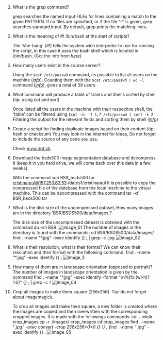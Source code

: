 1. What is the grep command?

	grep  searches  the named input FILEs for lines containing a match to the given PATTERN.  If no files are specified, or if the file “-” is given, grep
       	searches standard input.  By default, grep prints the matching lines.

2. What is the meaning of #! /bin/bash at the start of scripts?

	The 'she-bang' (#!) tells the system wich interpreter to use for running the script, in this case it uses the bash shell
        which is located in /bin/bash. (Got the info from [*here*](https://stackoverflow.com/questions/8967902/why-do-you-need-to-put-bin-bash-at-the-beginning-of-a-script-file))

3. How many users exist in the course server?

	Using the ``$cat /etc/passwd`` command, its possible to list all users on the machine ([*info*](https://askubuntu.com/questions/410244/a-command-to-list-all-users-and-how-to-add-delete-modify-users)).
	Counting them with the ``$cat /etc/passwd | wc -l`` command ([*info*](https://stackoverflow.com/questions/371115/count-all-occurrences-of-a-string-in-lots-of-files-with-grep)), gives a total of 38 users.

4. What command will produce a table of Users and Shells sorted by shell (tip: using cut and sort)

	Once listed all the users in the machine with their respecitve shell, the 'table' can be filtered using ``$cut -d: -f 1,7 /etc/passwd | sort -k 2``
	Filtering the output for the relevant fields and sorting them by shell ([*info*](https://stackoverflow.com/questions/21584727/using-linux-cut-sort-and-uniq))
5. Create a script for finding duplicate images based on their content (tip: hash or checksum) You may look in the internet for ideas, Do not forget to include the source of any code you use.

	Check [myscript.sh](https://github.com/santiag0m/IBIO4680/tree/master/01-Linux/Answers/myscript.sh).

6. Download the bsds500 image segmentation database and decompress it (keep it in you hard drive, we will come back over this data in a few weeks).
	
	With the command scp BSR_bsds500.tar cristinaraul@157.253.63.53:/datos1/cristinaraul it is possible to copy the compressed file of the database from the local machine to the virtual machine. This can be decompressed with the command tar -xf BSR_bsds500.tar

7. What is the disk size of the uncompressed dataset, How many images are in the directory 'BSR/BSDS500/data/images'?

	The disk size of the uncompressed dataset is obtained  with the command du -sh BSR.
	![Image_01]()
	The number of images in the directory is found with the commands:
	cd BSR/BSDS500/data/images/
	find . -name "*.jpg" -exec identify {} \; | grep -c .jpg
	![Image_02]()

8. What is their resolution, what is their format?
	We can know their resolution and their format with the following command:
	find . -name "*.jpg" -exec identify {} \;
	![Image_3]()

9. How many of them are in landscape orientation (opposed to portrait)?
	The number of images in landscape orientation is given by the command
	find . -name "*.jpg" -exec identify -format "\n%[fx:(w>h)?1:0]"  {} \; | grep -c 1
	![Image_04]()

10. Crop all images to make them square (256x256). Tip: do not forget about imagemagick.
	
	To crop all images and make then square, a new folder is created where the images are copied and then overwritten with the corresponding cropped images. It is made with the followings commands:
	cd ..
	mkdir crop_images
	cp -r ./images/ crop_images
	cd crop_images
	find . -name "*.jpg" -exec convert -crop 256x256+0+0 {} {} \;
	find . -name "*.jpg" -exec identify {} \;
	![Image_05]()
